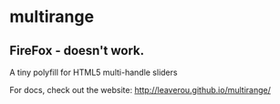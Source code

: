 # multirange
## FireFox - doesn't work.
A tiny polyfill for HTML5 multi-handle sliders

For docs, check out the website: http://leaverou.github.io/multirange/
